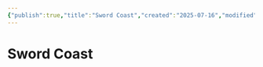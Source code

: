 ```yaml
---
{"publish":true,"title":"Sword Coast","created":"2025-07-16","modified":"2025-07-16T09:35:11.170+02:00","cssclasses":""}
---
```


# Sword Coast
